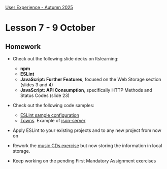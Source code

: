[User Experience - Autumn 2025](https://github.com/arturomorarioja-kea/WD_UX_E25/blob/main/README.md)

# Lesson 7 - 9 October

[-> White Space exercise]: #
[-> Food repo]: #
[ -> Style anchors and dialog close button]: #
[ -> Meal card: use template and cloneNode]: #
[ -> Iterate]: #
[ -> Favicon]: #
[ -> Individual page]: #
 
## Homework
- Check out the following slide decks on Itslearning:
  - **npm**
  - **ESLint**
  - **JavaScript: Further Features**, focused on the Web Storage section (slides 3 and 4)
  - **JavaScript: API Consumption**, specifically HTTP Methods and Status Codes (slide 23)

- Check out the following code samples:
  - [ESLint sample configuration](https://github.com/arturomorarioja/eslint_sample)
  - [Towns](https://github.com/arturomorarioja/js_towns). Example of [json-server](https://www.npmjs.com/package/json-server)

- Apply ESLint to your existing projects and to any new project from now on
- Rework the [music CDs exercise](https://github.com/arturomorarioja/kea_js_music_cds_solution) but now storing the information in local storage.
- Keep working on the pending First Mandatory Assignment exercises
